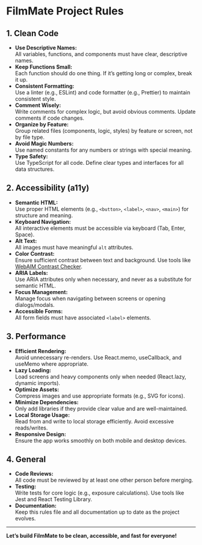 # FilmMate Project Rules

## 1. Clean Code

- **Use Descriptive Names:**  
  All variables, functions, and components must have clear, descriptive names.
- **Keep Functions Small:**  
  Each function should do one thing. If it’s getting long or complex, break it up.
- **Consistent Formatting:**  
  Use a linter (e.g., ESLint) and code formatter (e.g., Prettier) to maintain consistent style.
- **Comment Wisely:**  
  Write comments for complex logic, but avoid obvious comments. Update comments if code changes.
- **Organize by Feature:**  
  Group related files (components, logic, styles) by feature or screen, not by file type.
- **Avoid Magic Numbers:**  
  Use named constants for any numbers or strings with special meaning.
- **Type Safety:**  
  Use TypeScript for all code. Define clear types and interfaces for all data structures.

## 2. Accessibility (a11y)

- **Semantic HTML:**  
  Use proper HTML elements (e.g., `<button>`, `<label>`, `<nav>`, `<main>`) for structure and meaning.
- **Keyboard Navigation:**  
  All interactive elements must be accessible via keyboard (Tab, Enter, Space).
- **Alt Text:**  
  All images must have meaningful `alt` attributes.
- **Color Contrast:**  
  Ensure sufficient contrast between text and background. Use tools like [WebAIM Contrast Checker](https://webaim.org/resources/contrastchecker/).
- **ARIA Labels:**  
  Use ARIA attributes only when necessary, and never as a substitute for semantic HTML.
- **Focus Management:**  
  Manage focus when navigating between screens or opening dialogs/modals.
- **Accessible Forms:**  
  All form fields must have associated `<label>` elements.

## 3. Performance

- **Efficient Rendering:**  
  Avoid unnecessary re-renders. Use React.memo, useCallback, and useMemo where appropriate.
- **Lazy Loading:**  
  Load screens and heavy components only when needed (React.lazy, dynamic imports).
- **Optimize Assets:**  
  Compress images and use appropriate formats (e.g., SVG for icons).
- **Minimize Dependencies:**  
  Only add libraries if they provide clear value and are well-maintained.
- **Local Storage Usage:**  
  Read from and write to local storage efficiently. Avoid excessive reads/writes.
- **Responsive Design:**  
  Ensure the app works smoothly on both mobile and desktop devices.

## 4. General

- **Code Reviews:**  
  All code must be reviewed by at least one other person before merging.
- **Testing:**  
  Write tests for core logic (e.g., exposure calculations). Use tools like Jest and React Testing Library.
- **Documentation:**  
  Keep this rules file and all documentation up to date as the project evolves.

---

**Let’s build FilmMate to be clean, accessible, and fast for everyone!** 